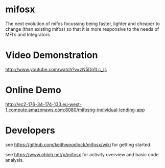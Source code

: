mifosx
======

The next evolution of mifos focussing being faster, lighter and cheaper to change (than existing mifos) so that it is more responsive to the needs of MFI’s and Integrators

Video Demonstration
===============

http://www.youtube.com/watch?v=zN5Dn1Lc_js

Online Demo
=============

http://ec2-176-34-174-133.eu-west-1.compute.amazonaws.com:8080/mifosng-individual-lending-app

Developers
==========

see https://github.com/keithwoodlock/mifosx/wiki for getting started.

see https://www.ohloh.net/p/mifosx for activity overview and basic code analysis.
